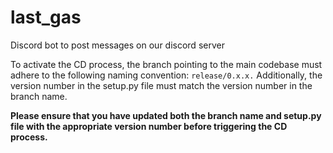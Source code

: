 # last_gas
Discord bot to post messages on our discord server 

To activate the CD process, the branch pointing to the main codebase must adhere to the following naming convention: `release/0.x.x.`
Additionally, the version number in the setup.py file must match the version number in the branch name. 

**Please ensure that you have updated both the branch name and setup.py file with the appropriate version number before triggering the CD process.**
